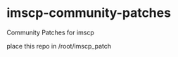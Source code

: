 imscp-community-patches
=======================

Community Patches for imscp

place this repo in /root/imscp_patch